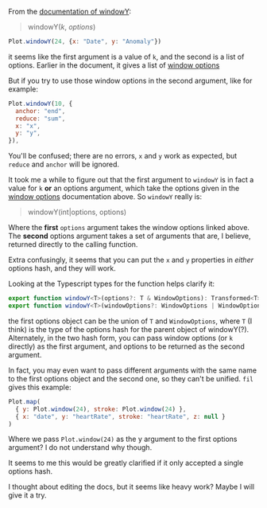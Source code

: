 From the [documentation of windowY](https://observablehq.com/plot/transforms/window#windowY):

> windowY(_k_, _options_)
```js
Plot.windowY(24, {x: "Date", y: "Anomaly"})
```

it seems like the first argument is a value of `k`, and the second is a list of options. Earlier in the document, it gives a list of [window options](https://observablehq.com/plot/transforms/window#window-options)

But if you try to use those window options in the second argument, like for example:

```js
Plot.windowY(10, {
  anchor: "end",
  reduce: "sum",
  x: "x",
  y: "y",
}),
```

You'll be confused; there are no errors, `x` and `y` work as expected, but `reduce` and `anchor` will be ignored.

It took me a while to figure out that the first argument to `windowY` is in fact a value for `k` **or** an options argument, which take the options given in the  [window options](https://observablehq.com/plot/transforms/window#window-options) documentation above. So `windowY` really is:

> windowY(int|options, options)

Where the **first** `options` argument takes the window options linked above. The **second** options argument takes a set of arguments that are, I believe, returned directly to the calling function.

Extra confusingly, it seems that you can put the `x` and `y` properties in _either_ options hash, and they will work.

Looking at the Typescript types for the function helps clarify it:

```typescript
export function windowY<T>(options?: T & WindowOptions): Transformed<T>;
export function windowY<T>(windowOptions?: WindowOptions | WindowOptions["k"], options?: T): Transformed<T>;
```

the first options object can be the union of `T` and `WindowOptions`, where `T` (I think) is the type of the options hash for the parent object of windowY(?). Alternately, in the two hash form, you can pass window options (or `k` directly) as the first argument, and options to be returned as the second argument.

In fact, you may even want to pass different arguments with the same name to the first options object and the second one, so they can't be unified. `fil` gives this example:

```js
Plot.map(
  { y: Plot.window(24), stroke: Plot.window(24) },
  { x: "date", y: "heartRate", stroke: "heartRate", z: null }
)
```

Where we pass `Plot.window(24)` as the y argument to the first options argument? I do not understand why though.

It seems to me this would be greatly clarified if it only accepted a single options hash.

I thought about editing the docs, but it seems like heavy work? Maybe I will give it a try.